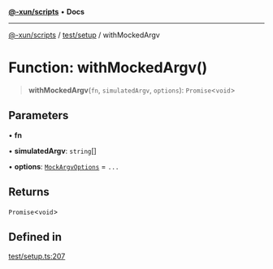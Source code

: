 [**@-xun/scripts**](../../../README.md) • **Docs**

***

[@-xun/scripts](../../../README.md) / [test/setup](../README.md) / withMockedArgv

# Function: withMockedArgv()

> **withMockedArgv**(`fn`, `simulatedArgv`, `options`): `Promise`\<`void`\>

## Parameters

• **fn**

• **simulatedArgv**: `string`[]

• **options**: [`MockArgvOptions`](../type-aliases/MockArgvOptions.md) = `...`

## Returns

`Promise`\<`void`\>

## Defined in

[test/setup.ts:207](https://github.com/Xunnamius/xscripts/blob/4c305ac01bcb5579e4796a0cd2b08508dc5de5e1/test/setup.ts#L207)
